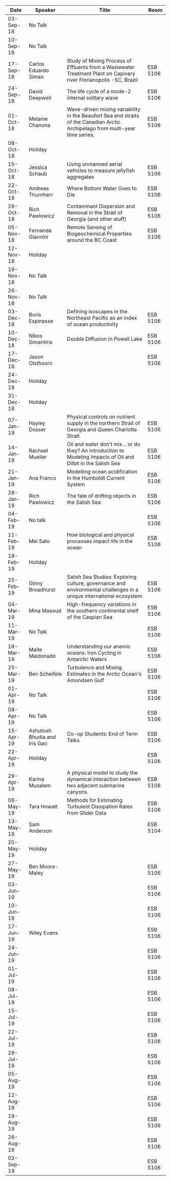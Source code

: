 Date       |  Speaker                       |  Title                                                                                                                           |  Room
-----------|--------------------------------|----------------------------------------------------------------------------------------------------------------------------------|----------
03-Sep-18  |  No Talk                       |                                                                                                                                  |
10-Sep-18  |  No Talk                       |                                                                                                                                  |
17-Sep-18  |  Carlos Eduardo Simao          |  Study of Mixing Process of Effluents from a Wastewater Treatment Plant on Capivary river Florianopolis -SC, Brazil              |  ESB 5106
24-Sep-18  |  David Deepwell                |  The life cycle of a mode-2 internal solitary wave                                                                               |  ESB 5106
01-Oct-18  |  Melanie Chanona               |  Wave-driven mixing variability in the Beaufort Sea and straits of the Canadian Arctic Archipelago from multi-year time series.  |  ESB 5106
08-Oct-18  |  Holiday                       |                                                                                                                                  |
15-Oct-18  |  Jessica Schaub                |  Using unmanned aerial vehicles to measure jellyfish aggregates                                                                  |  ESB 5106
22-Oct-18  |  Andreas Thurnherr             |  Where Bottom Water Goes to Die                                                                                                  |  ESB 5106
29-Oct-18  |  Rich Pawlowicz                |  Contaminant Dispersion and Removal in the Strait of Georgia (and other stuff)                                                   |  ESB 5106
05-Nov-18  |  Fernanda Giannini             |  Remote Sensing of Biogeochemical Properties around the BC Coast                                                                 |  ESB 5106
12-Nov-18  |  Holiday                       |                                                                                                                                  |
19-Nov-18  |  No Talk                       |                                                                                                                                  |
26-Nov-18  |  No Talk                       |                                                                                                                                  |
03-Dec-18  |  Boris Espinasse               |  Defining isoscapes in the Northeast Pacific as an index of ocean productivity                                                   |  ESB 5106
10-Dec-18  |  Nikos Simantiris              |  Double Diffusion in Powell Lake                                                                                                 |  ESB 5106
17-Dec-18  |  Jason Olsthoorn               |                                                                                                                                  |  ESB 5106
24-Dec-18  |  Holiday                       |                                                                                                                                  |
31-Dec-18  |  Holiday                       |                                                                                                                                  |
07-Jan-19  |  Hayley Dosser                 |  Physical controls on nutrient supply in the northern Strait of Georgia and Queen Charlotte Strait                               |  ESB 5106
14-Jan-19  |  Rachael Mueller               |  Oil and water don't mix... or do they? An introduction to Modeling Impacts of Oil and Dilbit in the Salish Sea                  |  ESB 5106
21-Jan-19  |  Ana Franco                    |  Modelling ocean acidification in the Humboldt Current System                                                                    |  ESB 5106
28-Jan-19  |  Rich Pawlowicz                |  The fate of drifting objects in the Salish Sea                                                                                  |  ESB 5106
04-Feb-19  |  No talk                       |                                                                                                                                  |  ESB 5106
11-Feb-19  |  Mei Sato                      |  How biological and physical processes impact life in the ocean                                                                  |  ESB 5106
18-Feb-19  |  Holiday                       |                                                                                                                                  |
25-Feb-19  |  Ginny Broadhurst              |  Salish Sea Studies: Exploring culture, governance and environmental challenges in a unique international ecosystem              |  ESB 5106
04-Mar-19  |  Mina Masoud                   |  High-frequency variations in the southern continental shelf of the Caspian Sea                                                  |  ESB 5106
11-Mar-19  |  No Talk                       |                                                                                                                                  |  ESB 5106
18-Mar-19  |  Maite Maldonado               |  Understanding our anemic oceans: Iron Cycling in Antarctic Waters                                                               |  ESB 5106
25-Mar-19  |  Ben Scheifele                 |  Turbulence and Mixing Estimates in the Arctic Ocean's Amundsen Gulf                                                             |  ESB 5106
01-Apr-19  |  No Talk                       |                                                                                                                                  |  ESB 5106
08-Apr-19  |  No Talk                       |                                                                                                                                  |  ESB 5106
15-Apr-19  |  Ashutosh Bhudia and Iris Gao  |  Co-op Students: End of Term Talks                                                                                               |  ESB 5106
22-Apr-19  |  Holiday                       |                                                                                                                                  |  ESB 5106
29-Apr-19  |  Karina Musalem                |  A physical model to study the dynamical interaction between two adjacent submarine canyons                                      |  ESB 5106
06-May-19  |  Tara Howatt                   |  Methods for Estimating Turbulent Dissipation Rates from Glider Data                                                             |  ESB 5106
13-May-19  |  Sam Anderson                  |                                                                                                                                  |  ESB 5104
20-May-19  |  Holiday                       |                                                                                                                                  |
27-May-19  |  Ben  Moore-Maley              |                                                                                                                                  |  ESB 5106
03-Jun-19  |                                |                                                                                                                                  |  ESB 5106
10-Jun-19  |                                |                                                                                                                                  |  ESB 5106
17-Jun-19  |  Wiley Evans                   |                                                                                                                                  |  ESB 5106
24-Jun-19  |                                |                                                                                                                                  |  ESB 5106
01-Jul-19  |                                |                                                                                                                                  |  ESB 5106
08-Jul-19  |                                |                                                                                                                                  |  ESB 5106
15-Jul-19  |                                |                                                                                                                                  |  ESB 5106
22-Jul-19  |                                |                                                                                                                                  |  ESB 5106
29-Jul-19  |                                |                                                                                                                                  |  ESB 5106
05-Aug-19  |                                |                                                                                                                                  |  ESB 5106
12-Aug-19  |                                |                                                                                                                                  |  ESB 5106
19-Aug-19  |                                |                                                                                                                                  |  ESB 5106
26-Aug-19  |                                |                                                                                                                                  |  ESB 5106
02-Sep-19  |                                |                                                                                                                                  |  ESB 5106
